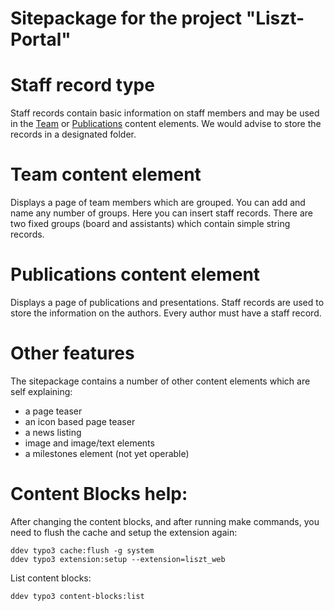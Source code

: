 Sitepackage for the project "Liszt-Portal"
==============================================================

# Staff record type

Staff records contain basic information on staff members and may be used in the
[Team](#team-content-element) or [Publications](#publications-content-element) 
content elements.  We would advise to store the records in a designated folder.

# Team content element

Displays a page of team members which are grouped.  You can add and name any
number of groups.  Here you can insert staff records.  There are two fixed groups 
(board and assistants) which contain simple string records.

# Publications content element

Displays a page of publications and presentations.  Staff records are used to
store the information on the authors.  Every author must have a staff record.

# Other features

The sitepackage contains a number of other content elements which are self
explaining:

- a page teaser
- an icon based page teaser
- a news listing
- image and image/text elements
- a milestones element (not yet operable)

# Content Blocks help:

After changing the content blocks, and after running make commands, you need to
flush the cache and setup the extension again:

```
ddev typo3 cache:flush -g system
ddev typo3 extension:setup --extension=liszt_web
```

List content blocks:

```
ddev typo3 content-blocks:list
```
